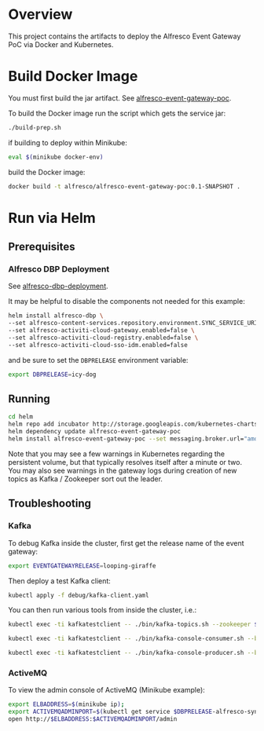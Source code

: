 # Overview

This project contains the artifacts to deploy the Alfresco Event Gateway PoC via Docker and Kubernetes.

# Build Docker Image

You must first build the jar artifact.  See [alfresco-event-gateway-poc](../alfresco-event-gateway-poc).

To build the Docker image run the script which gets the service jar:

```bash
./build-prep.sh
```

if building to deploy within Minikube:

```bash
eval $(minikube docker-env)
```

build the Docker image:

```bash
docker build -t alfresco/alfresco-event-gateway-poc:0.1-SNAPSHOT .
```

# Run via Helm

## Prerequisites

### Alfresco DBP Deployment

See [alfresco-dbp-deployment](https://github.com/Alfresco/alfresco-dbp-deployment).

It may be helpful to disable the components not needed for this example:

```bash
helm install alfresco-dbp \
--set alfresco-content-services.repository.environment.SYNC_SERVICE_URI="http://$ELBADDRESS:$INFRAPORT/syncservice" \
--set alfresco-activiti-cloud-gateway.enabled=false \
--set alfresco-activiti-cloud-registry.enabled=false \
--set alfresco-activiti-cloud-sso-idm.enabled=false
```

and be sure to set the `DBPRELEASE` environment variable:

```bash
export DBPRELEASE=icy-dog
```

## Running

```bash
cd helm
helm repo add incubator http://storage.googleapis.com/kubernetes-charts-incubator
helm dependency update alfresco-event-gateway-poc
helm install alfresco-event-gateway-poc --set messaging.broker.url="amqp://$DBPRELEASE-alfresco-sync-service-activemq:5672"
```

Note that you may see a few warnings in Kubernetes regarding the persistent volume, but that typically resolves itself after a minute or two.  You may also see warnings in the gateway logs during creation of new topics as Kafka / Zookeeper sort out the leader.

## Troubleshooting

### Kafka

To debug Kafka inside the cluster, first get the release name of the event gateway:

```bash
export EVENTGATEWAYRELEASE=looping-giraffe
```

Then deploy a test Kafka client:

```bash
kubectl apply -f debug/kafka-client.yaml
```

You can then run various tools from inside the cluster, i.e.:

```bash
kubectl exec -ti kafkatestclient -- ./bin/kafka-topics.sh --zookeeper $EVENTGATEWAYRELEASE-zookeeper:2181 --list

kubectl exec -ti kafkatestclient -- ./bin/kafka-console-consumer.sh --bootstrap-server $EVENTGATEWAYRELEASE-kafka:9092 --topic alfresco.repo.events.nodes

kubectl exec -ti kafkatestclient -- ./bin/kafka-console-producer.sh --broker-list $EVENTGATEWAYRELEASE-kafka:9092 --topic alfresco.repo.events.nodes
```

### ActiveMQ

To view the admin console of ActiveMQ (Minikube example):

```bash
export ELBADDRESS=$(minikube ip);
export ACTIVEMQADMINPORT=$(kubectl get service $DBPRELEASE-alfresco-sync-service-activemq-admin -o jsonpath={.spec.ports[0].nodePort});
open http://$ELBADDRESS:$ACTIVEMQADMINPORT/admin
```